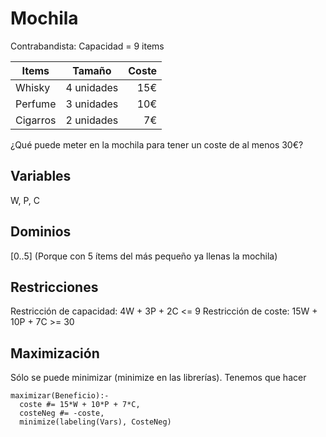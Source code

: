 # Mochila

Contrabandista: Capacidad = 9 items

| Items        | Tamaño           | Coste  |
| ------------- |:-------------:| -----:|
| Whisky      | 4 unidades | 15€ |
| Perfume      | 3 unidades     |   10€ |
| Cigarros | 2 unidades |    7€ |

¿Qué puede meter en la mochila para tener un coste de al menos 30€?

## Variables

W, P, C

## Dominios

[0..5] (Porque con 5 ítems del más pequeño ya llenas la mochila)

## Restricciones

Restricción de capacidad: 4W + 3P + 2C <= 9
Restricción de coste: 15W + 10P + 7C >= 30

## Maximización

Sólo se puede minimizar (minimize en las librerías).
Tenemos que hacer

```
maximizar(Beneficio):-
  coste #= 15*W + 10*P + 7*C,
  costeNeg #= -coste,
  minimize(labeling(Vars), CosteNeg)
```
